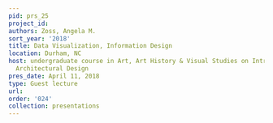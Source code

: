 ```yaml
---
pid: prs_25
project_id: 
authors: Zoss, Angela M.
sort_year: '2018'
title: Data Visualization, Information Design
location: Durham, NC
host: undergraduate course in Art, Art History & Visual Studies on Introduction to
  Architectural Design
pres_date: April 11, 2018
type: Guest lecture
url: 
order: '024'
collection: presentations
---
```

